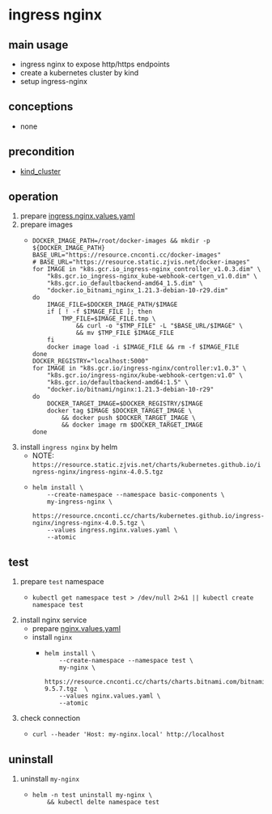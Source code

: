 # ingress nginx

## main usage
* ingress nginx to expose http/https endpoints
* create a kubernetes cluster by kind
* setup ingress-nginx

## conceptions
* none

## precondition
* [kind_cluster](/kubernetes/kind-cluster.md)

## operation
1. prepare [ingress.nginx.values.yaml](resources/ingress.nginx.values.yaml.md)
2. prepare images
    * ```shell
      DOCKER_IMAGE_PATH=/root/docker-images && mkdir -p ${DOCKER_IMAGE_PATH}
      BASE_URL="https://resource.cnconti.cc/docker-images"
      # BASE_URL="https://resource.static.zjvis.net/docker-images"
      for IMAGE in "k8s.gcr.io_ingress-nginx_controller_v1.0.3.dim" \
          "k8s.gcr.io_ingress-nginx_kube-webhook-certgen_v1.0.dim" \
          "k8s.gcr.io_defaultbackend-amd64_1.5.dim" \
          "docker.io_bitnami_nginx_1.21.3-debian-10-r29.dim"
      do
          IMAGE_FILE=$DOCKER_IMAGE_PATH/$IMAGE
          if [ ! -f $IMAGE_FILE ]; then
              TMP_FILE=$IMAGE_FILE.tmp \
                  && curl -o "$TMP_FILE" -L "$BASE_URL/$IMAGE" \
                  && mv $TMP_FILE $IMAGE_FILE
          fi
          docker image load -i $IMAGE_FILE && rm -f $IMAGE_FILE
      done
      DOCKER_REGISTRY="localhost:5000"
      for IMAGE in "k8s.gcr.io/ingress-nginx/controller:v1.0.3" \
          "k8s.gcr.io/ingress-nginx/kube-webhook-certgen:v1.0" \
          "k8s.gcr.io/defaultbackend-amd64:1.5" \
          "docker.io/bitnami/nginx:1.21.3-debian-10-r29"
      do
          DOCKER_TARGET_IMAGE=$DOCKER_REGISTRY/$IMAGE
          docker tag $IMAGE $DOCKER_TARGET_IMAGE \
              && docker push $DOCKER_TARGET_IMAGE \
              && docker image rm $DOCKER_TARGET_IMAGE
      done
      ```
3. install `ingress nginx` by helm
    * NOTE: `https://resource.static.zjvis.net/charts/kubernetes.github.io/ingress-nginx/ingress-nginx-4.0.5.tgz`
    * ```shell
      helm install \
          --create-namespace --namespace basic-components \
          my-ingress-nginx \
          https://resource.cnconti.cc/charts/kubernetes.github.io/ingress-nginx/ingress-nginx-4.0.5.tgz \
          --values ingress.nginx.values.yaml \
          --atomic
      ```

## test
1. prepare `test` namespace
    * ```shell
      kubectl get namespace test > /dev/null 2>&1 || kubectl create namespace test
      ```
2. install nginx service
    * prepare [nginx.values.yaml](resources/nginx.values.yaml.md)
    * install `nginx`
        + ```shell
          helm install \
              --create-namespace --namespace test \
              my-nginx \
              https://resource.cnconti.cc/charts/charts.bitnami.com/bitnami/nginx-9.5.7.tgz  \
              --values nginx.values.yaml \
              --atomic
          ```
3. check connection
    + ```shell
      curl --header 'Host: my-nginx.local' http://localhost
      ```

## uninstall
1. uninstall `my-nginx`
    * ```shell
      helm -n test uninstall my-nginx \
          && kubectl delte namespace test
      ```
